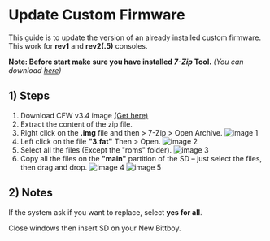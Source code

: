 # Update Custom Firmware

This guide is to update the version of an already installed custom firmware. This work for **rev1** and **rev2(.5)** consoles.

**Note: Before start make sure you have installed _7-Zip_ Tool.** _(You can download [here](https://www.7-zip.org/download.html))_

## 1) Steps
1. Download CFW v3.4 image [(Get here)](https://drive.google.com/file/d/1OR7o-nWS-M83uQJANjuYMfEY07h9GD2u/view?usp=sharing)
2. Extract the content of the zip file.
3. Right click on the **.img** file and then > 7-Zip > Open Archive.
![image 1](https://i.imgur.com/Z0V3nlk.jpg)
4. Left click on the file **"3.fat"** Then > Open.
![image 2](https://i.imgur.com/XS7mu45.jpg)
5. Select all the files (Except the "roms" folder).
![image 3](https://i.imgur.com/mAIGkef.jpg)
6. Copy all the files on the **"main"** partition of the SD – just select the files, then drag and drop.
![image 4](https://i.imgur.com/Zyc2EWR.jpg)
![image 5](https://i.imgur.com/9Xp74zn.jpg)

## 2) Notes
If the system ask if you want to replace, select **yes for all**. 

Close windows then insert SD on your New Bittboy.